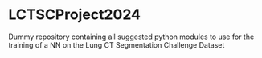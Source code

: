 # LCTSCProject2024
Dummy repository containing all suggested python modules to use for the training of a NN on the Lung CT Segmentation Challenge Dataset
